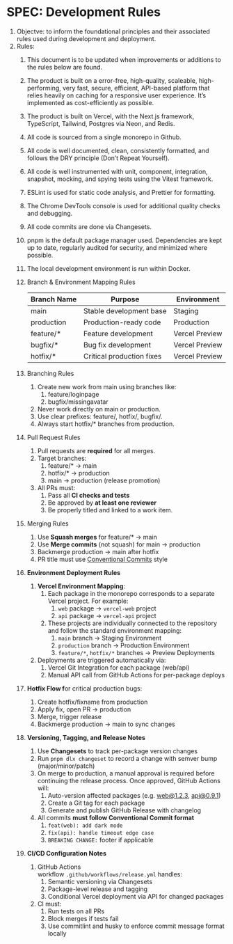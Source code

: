 # SPEC: Development Rules

1. Objectve: to inform the foundational principles and their associated rules used during development and deployment. 
2. Rules:
    1. This document is to be updated when improvements or additions to the rules below are found.
    2. The product is built on a error-free, high-quality, scaleable, high-performing, very fast, secure, efficient, API-based platform that relies heavily on caching for a responsive user experience. It’s implemented as cost-efficiently as possible.
    3. The product is built on Vercel, with the Next.js framework, TypeScript, Tailwind, Postgres via Neon, and Redis.
    4. All code is sourced from a single monorepo in Github. 
    5. All code is well documented, clean, consistently formatted, and follows the DRY principle (Don’t Repeat Yourself).
    6. All code is well instrumented with unit, component, integration, snapshot, mocking, and spying tests using the Vitest framework.
    7. ESLint is used for static code analysis, and Prettier for formatting.
    8. The Chrome DevTools console is used for additional quality checks and debugging. 
    9. All code commits are done via Changesets.
    10. pnpm is the default package manager used. Dependencies are kept up to date, regularly audited for security, and minimized where possible.
    11. The local development environment is run within Docker.
    12. Branch & Environment Mapping Rules
        
        
        | **Branch Name** | **Purpose** | **Environment** |
        | --- | --- | --- |
        | main | Stable development base | Staging |
        | production | Production-ready code | Production |
        | feature/* | Feature development | Vercel Preview |
        | bugfix/* | Bug fix development | Vercel Preview |
        | hotfix/* | Critical production fixes | Vercel Preview |
    13. Branching Rules
        1. Create new work from main using branches like:
            1. feature/loginpage
            2. bugfix/missingavatar
        2. Never work directly on main or production.
        3. Use clear prefixes: feature/, hotfix/, bugfix/.
        4. Always start hotfix/* branches from production.
    14. Pull Request Rules 
        1. Pull requests are **required** for all merges.
        2. Target branches:
            1. feature/* → main
            2. hotfix/* → production
            3. main → production (release promotion)
        3. All PRs must:
            1. Pass all **CI checks and tests**
            2. Be approved by **at least one reviewer**
            3. Be properly titled and linked to a work item.
    15. Merging Rules
        1. Use **Squash merges** for feature/* → main
        2. Use **Merge commits** (not squash) for main → production
        3. Backmerge production → main after hotfix
        4. PR title must use [Conventional Commits](https://www.conventionalcommits.org/) style
    16. **Environment Deployment Rules**
        1. **Vercel Environment Mapping**:
            1. Each package in the monorepo corresponds to a separate Vercel project. For example:
                1. `web` package → `vercel-web` project
                2. `api` package → `vercel-api` project
            2. These projects are individually connected to the repository and follow the standard environment mapping:
                1. `main` branch → Staging Environment
                2. `production` branch → Production Environment
                3. `feature/*`, `hotfix/*` branches → Preview Deployments
        2. Deployments are triggered automatically via:
            1. Vercel Git Integration for each package (web/api)
            2. Manual API call from GitHub Actions for per-package deploys
    17. **Hotfix Flow f**or critical production bugs:
        1. Create hotfix/fixname from production
        2. Apply fix, open PR → production
        3. Merge, trigger release
        4. Backmerge production → main to sync changes
    18. **Versioning, Tagging, and Release Notes**
        1. Use **Changesets** to track per-package version changes
        2. Run `pnpm dlx changeset` to record a change with semver bump (major/minor/patch)
        3. On merge to production, a manual approval is required before continuing the release process. Once approved, GitHub Actions will:
            1. Auto-version affected packages (e.g. web@1.2.3, api@0.9.1)
            2. Create a Git tag for each package
            3. Generate and publish GitHub Release with changelog
        4. All commits **must follow Conventional Commit format**
            1. `feat(web): add dark mode`
            2. `fix(api): handle timeout edge case`
            3. `BREAKING CHANGE:` footer if applicable
    19. **CI/CD Configuration Notes**
        1. GitHub Actions workflow `.github/workflows/release.yml` handles:
            1. Semantic versioning via Changesets
            2. Package-level release and tagging
            3. Conditional Vercel deployment via API for changed packages
        2. CI must:
            1. Run tests on all PRs
            2. Block merges if tests fail
            3. Use commitlint and husky to enforce commit message format locally
